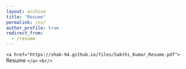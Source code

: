 ```yaml
---
layout: archive
title: "Resume"
permalink: /cv/
author_profile: true
redirect_from:
  - /resume
---
```

`<a href="https://shak-94.github.io/files/Sakthi_Kumar_Resume.pdf">` Resume `</a>` `<br/>`

